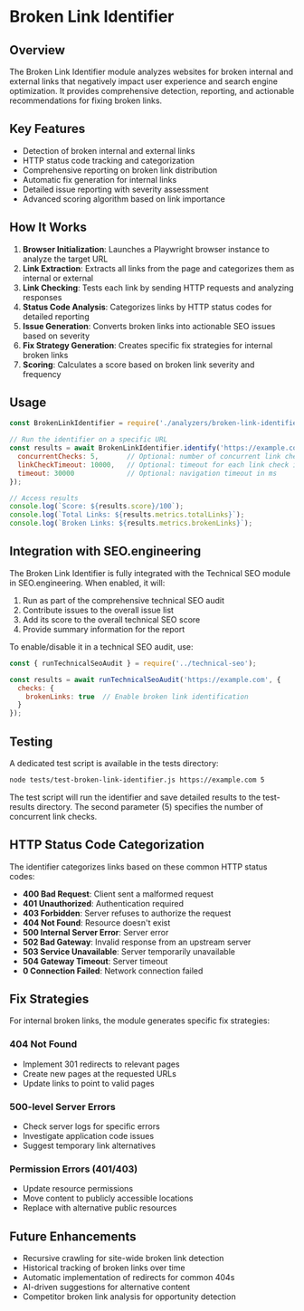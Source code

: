 # Broken Link Identifier

## Overview

The Broken Link Identifier module analyzes websites for broken internal and external links that negatively impact user experience and search engine optimization. It provides comprehensive detection, reporting, and actionable recommendations for fixing broken links.

## Key Features

- Detection of broken internal and external links
- HTTP status code tracking and categorization
- Comprehensive reporting on broken link distribution
- Automatic fix generation for internal links
- Detailed issue reporting with severity assessment
- Advanced scoring algorithm based on link importance

## How It Works

1. **Browser Initialization**: Launches a Playwright browser instance to analyze the target URL
2. **Link Extraction**: Extracts all links from the page and categorizes them as internal or external
3. **Link Checking**: Tests each link by sending HTTP requests and analyzing responses
4. **Status Code Analysis**: Categorizes links by HTTP status codes for detailed reporting
5. **Issue Generation**: Converts broken links into actionable SEO issues based on severity
6. **Fix Strategy Generation**: Creates specific fix strategies for internal broken links
7. **Scoring**: Calculates a score based on broken link severity and frequency

## Usage

```javascript
const BrokenLinkIdentifier = require('./analyzers/broken-link-identifier');

// Run the identifier on a specific URL
const results = await BrokenLinkIdentifier.identify('https://example.com', {
  concurrentChecks: 5,       // Optional: number of concurrent link checks
  linkCheckTimeout: 10000,   // Optional: timeout for each link check in ms
  timeout: 30000             // Optional: navigation timeout in ms
});

// Access results
console.log(`Score: ${results.score}/100`);
console.log(`Total Links: ${results.metrics.totalLinks}`);
console.log(`Broken Links: ${results.metrics.brokenLinks}`);
```

## Integration with SEO.engineering

The Broken Link Identifier is fully integrated with the Technical SEO module in SEO.engineering. When enabled, it will:

1. Run as part of the comprehensive technical SEO audit
2. Contribute issues to the overall issue list
3. Add its score to the overall technical SEO score
4. Provide summary information for the report

To enable/disable it in a technical SEO audit, use:

```javascript
const { runTechnicalSeoAudit } = require('../technical-seo');

const results = await runTechnicalSeoAudit('https://example.com', {
  checks: {
    brokenLinks: true  // Enable broken link identification
  }
});
```

## Testing

A dedicated test script is available in the tests directory:

```bash
node tests/test-broken-link-identifier.js https://example.com 5
```

The test script will run the identifier and save detailed results to the test-results directory. The second parameter (5) specifies the number of concurrent link checks.

## HTTP Status Code Categorization

The identifier categorizes links based on these common HTTP status codes:

- **400 Bad Request**: Client sent a malformed request
- **401 Unauthorized**: Authentication required
- **403 Forbidden**: Server refuses to authorize the request
- **404 Not Found**: Resource doesn't exist
- **500 Internal Server Error**: Server error
- **502 Bad Gateway**: Invalid response from an upstream server
- **503 Service Unavailable**: Server temporarily unavailable
- **504 Gateway Timeout**: Server timeout
- **0 Connection Failed**: Network connection failed

## Fix Strategies

For internal broken links, the module generates specific fix strategies:

### 404 Not Found
- Implement 301 redirects to relevant pages
- Create new pages at the requested URLs
- Update links to point to valid pages

### 500-level Server Errors
- Check server logs for specific errors
- Investigate application code issues
- Suggest temporary link alternatives

### Permission Errors (401/403)
- Update resource permissions
- Move content to publicly accessible locations
- Replace with alternative public resources

## Future Enhancements

- Recursive crawling for site-wide broken link detection
- Historical tracking of broken links over time
- Automatic implementation of redirects for common 404s
- AI-driven suggestions for alternative content
- Competitor broken link analysis for opportunity detection
